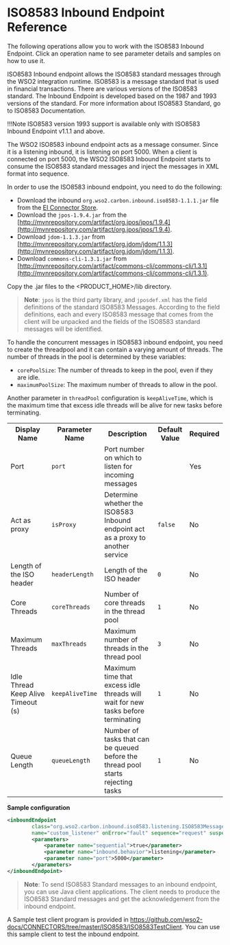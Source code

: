 # ISO8583 Inbound Endpoint Reference

The following operations allow you to work with the ISO8583 Inbound Endpoint. Click an operation name to see parameter details and samples on how to use it.

ISO8583 Inbound endpoint allows the ISO8583 standard messages through the WSO2 integration runtime. ISO8583 is a message standard that is used in financial transactions. There are various versions of the ISO8583 standard. The Inbound Endpoint is developed based on the 1987 and 1993 versions of the standard. For more information about ISO8583 Standard, go to ISO8583 Documentation.

!!!Note
    ISO8583 version 1993 support is available only with ISO8583 Inbound Endpoint v1.1.1 and above.

The WSO2 ISO8583 inbound endpoint acts as a message consumer. Since it is a listening inbound, it is listening on port 5000. When a client is connected on port 5000, the WSO2 ISO8583 Inbound Endpoint starts to consume the ISO8583 standard messages and inject the messages in XML format into sequence.

In order to use the ISO8583 inbound endpoint, you need to do the following: 

- Download the inbound `org.wso2.carbon.inbound.iso8583-1.1.1.jar` file from the [EI Connector Store](https://store.wso2.com/connector/esb-inbound-iso8583). 
- Download the `jpos-1.9.4.jar` from the [http://mvnrepository.com/artifact/org.jpos/jpos/1.9.4](http://mvnrepository.com/artifact/org.jpos/jpos/1.9.4). 
- Download `jdom-1.1.3.jar` from [http://mvnrepository.com/artifact/org.jdom/jdom/1.1.3](http://mvnrepository.com/artifact/org.jdom/jdom/1.1.3). 
- Download `commons-cli-1.3.1.jar` from [http://mvnrepository.com/artifact/commons-cli/commons-cli/1.3.1](http://mvnrepository.com/artifact/commons-cli/commons-cli/1.3.1). 

Copy the .jar files to the <PRODUCT_HOME>/lib directory.

> **Note**: `jpos` is the third party library, and `jposdef.xml` has the field definitions of the standard ISO8583 Messages. According to the field definitions, each and every ISO8583 message that  comes from the client will be unpacked and the fields of the ISO8583 standard messages will be identified.

To handle the concurrent messages in ISO8583 inbound endpoint, you need to create the threadpool and it can contain a varying amount of threads. The number of threads in the pool is determined by these variables:

- `corePoolSize`: The number of threads to keep in the pool, even if they are idle.
- `maximumPoolSize`: The maximum number of threads to allow in the pool.

Another parameter in `threadPool` configuration is `keepAliveTime`, which is the maximum time that excess idle threads will be alive for new tasks before terminating. 

<table>
    <tr>
        <th>Display Name</th>
        <th>Parameter Name</th>
        <th>Description</th>
        <th>Default Value</th>
        <th>Required</th>
    </tr>
    <tr>
        <td>Port</td>
        <td><code>port</code></td>
        <td>Port number on which to listen for incoming messages</td>
        <td></td>
        <td>Yes</td>
    </tr>
    <tr>
        <td>Act as proxy</td>
        <td><code>isProxy</code></td>
        <td>Determine whether the ISO8583 Inbound endpoint act as a proxy to another service</td>
        <td><code>false</code></td>
        <td>No</td>
    </tr>
    <tr>
        <td>Length of the ISO header</td>
        <td><code>headerLength</code></td>
        <td>Length of the ISO header</td>
        <td><code>0</code></td>
        <td>No</td>
    </tr>
    <tr>
        <td>Core Threads</td>
        <td><code>coreThreads</code></td>
        <td>Number of core threads in the thread pool</td>
        <td><code>1</code></td>
        <td>No</td>
    </tr>
    <tr>
        <td>Maximum Threads</td>
        <td><code>maxThreads</code></td>
        <td>Maximum number of threads in the thread pool</td>
        <td><code>3</code></td>
        <td>No</td>
    </tr>
    <tr>
        <td>Idle Thread Keep Alive Timeout (s)</td>
        <td><code>keepAliveTime</code></td>
        <td>Maximum time that excess idle threads will wait for new tasks before terminating</td>
        <td><code>1</code></td>
        <td>No</td>
    </tr>
    <tr>
        <td>Queue Length</td>
        <td><code>queueLength</code></td>
        <td>Number of tasks that can be queued before the thread pool starts rejecting tasks</td>
        <td><code>1</code></td>
        <td>No</td>
    </tr>
</table>

**Sample configuration**

```xml
<inboundEndpoint
        class="org.wso2.carbon.inbound.iso8583.listening.ISO8583MessageConsumer"
        name="custom_listener" onError="fault" sequence="request" suspend="false">
        <parameters>
            <parameter name="sequential">true</parameter>
            <parameter name="inbound.behavior">listening</parameter>
            <parameter name="port">5000</parameter>
        </parameters>
</inboundEndpoint>
```

> **Note**: To send ISO8583 Standard messages to an inbound endpoint, you can use Java client applications. The client needs to produce the ISO8583 Standard messages and get the acknowledgement from the inbound endpoint.

A Sample test client program is provided in https://github.com/wso2-docs/CONNECTORS/tree/master/ISO8583/ISO8583TestClient. You can use this sample client to test the inbound endpoint.
